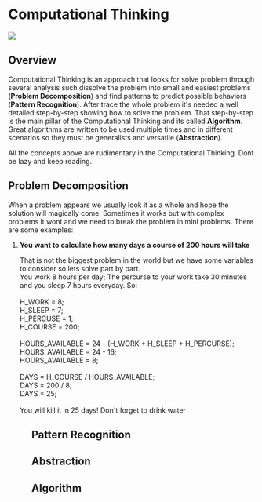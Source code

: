 <p><h1>Computational Thinking</h1>

<img src="https://dataismo.com.br/wp-content/uploads/2022/02/nazareconfusamatematica.gif">
</p>

<h2>Overview</h2>

<p>
	Computational Thinking is an approach that looks for solve problem through several analysis such dissolve the problem into small and easiest problems (<strong>Problem Decomposition</strong>) and find patterns to predict possible behaviors (<strong>Pattern Recognition</strong>). After trace the whole problem it's needed a well detailed step-by-step showing how to solve the problem. That step-by-step is the main pillar of the Computational Thinking and its called <strong>Algorithm</strong>. Great algorithms are written to be used multiple times and in different scenarios so they must be generalists and versatile (<strong>Abstraction</strong>).
</p>

<p>
	All the concepts above are rudimentary in the Computational Thinking. Dont be lazy and keep reading.
</p>

<h2>Problem Decomposition</h2>

<p>
	When a problem appears we usually look it as a whole and hope the solution will magically come. Sometimes it works but with complex problems it wont and we need to break the problem in mini problems. There are some examples:</p>

<ol>
	<li>
		<strong>You want to calculate how many days a course of 200 hours will take</strong><br>
		<p>
			That is not the biggest problem in the world but we have some variables to consider so lets solve part by part.<br>
			You work 8 hours per day; The percurse to your work take 30 minutes and you sleep  7 hours everyday. So:<br>
			<br>
			H_WORK = 8;<br>
			H_SLEEP = 7;<br>
			H_PERCUSE = 1;<br>
			H_COURSE = 200;<br>
			<br>
			HOURS_AVAILABLE = 24 - (H_WORK + H_SLEEP + H_PERCURSE);<br>
			HOURS_AVAILABLE = 24 - 16;<br>
			HOURS_AVAILABLE = 8;<br>
			<br>
			DAYS = H_COURSE / HOURS_AVAILABLE;<br>
			DAYS = 200 / 8;<br>
		   DAYS = 25;<br>
			<br>
			You will kill it in 25 days! Don't forget to drink water<br>
		</p>
	</li>
<ol>



<h2>Pattern Recognition</h2>

<h2>Abstraction</h2>

<h2>Algorithm</h2>

